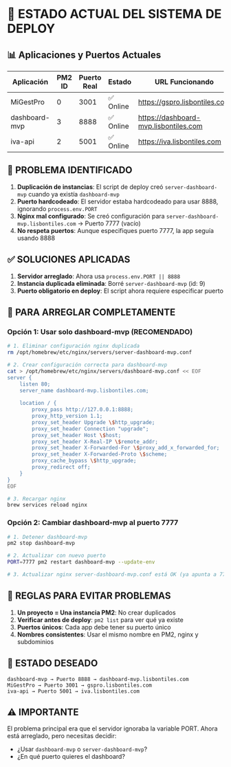# 🚨 ESTADO ACTUAL DEL SISTEMA DE DEPLOY

## 📊 Aplicaciones y Puertos Actuales

| Aplicación | PM2 ID | Puerto Real | Estado | URL Funcionando |
|------------|--------|-------------|--------|-----------------|
| MiGestPro | 0 | 3001 | ✅ Online | https://gspro.lisbontiles.com |
| dashboard-mvp | 3 | 8888 | ✅ Online | https://dashboard-mvp.lisbontiles.com |
| iva-api | 2 | 5001 | ✅ Online | https://iva.lisbontiles.com |

## 🔴 PROBLEMA IDENTIFICADO

1. **Duplicación de instancias**: El script de deploy creó `server-dashboard-mvp` cuando ya existía `dashboard-mvp`
2. **Puerto hardcodeado**: El servidor estaba hardcodeado para usar 8888, ignorando `process.env.PORT`
3. **Nginx mal configurado**: Se creó configuración para `server-dashboard-mvp.lisbontiles.com` → Puerto 7777 (vacío)
4. **No respeta puertos**: Aunque especifiques puerto 7777, la app seguía usando 8888

## ✅ SOLUCIONES APLICADAS

1. **Servidor arreglado**: Ahora usa `process.env.PORT || 8888`
2. **Instancia duplicada eliminada**: Borré `server-dashboard-mvp` (id: 9)
3. **Puerto obligatorio en deploy**: El script ahora requiere especificar puerto

## 🔧 PARA ARREGLAR COMPLETAMENTE

### Opción 1: Usar solo dashboard-mvp (RECOMENDADO)
```bash
# 1. Eliminar configuración nginx duplicada
rm /opt/homebrew/etc/nginx/servers/server-dashboard-mvp.conf

# 2. Crear configuración correcta para dashboard-mvp
cat > /opt/homebrew/etc/nginx/servers/dashboard-mvp.conf << EOF
server {
    listen 80;
    server_name dashboard-mvp.lisbontiles.com;
    
    location / {
        proxy_pass http://127.0.0.1:8888;
        proxy_http_version 1.1;
        proxy_set_header Upgrade \$http_upgrade;
        proxy_set_header Connection "upgrade";
        proxy_set_header Host \$host;
        proxy_set_header X-Real-IP \$remote_addr;
        proxy_set_header X-Forwarded-For \$proxy_add_x_forwarded_for;
        proxy_set_header X-Forwarded-Proto \$scheme;
        proxy_cache_bypass \$http_upgrade;
        proxy_redirect off;
    }
}
EOF

# 3. Recargar nginx
brew services reload nginx
```

### Opción 2: Cambiar dashboard-mvp al puerto 7777
```bash
# 1. Detener dashboard-mvp
pm2 stop dashboard-mvp

# 2. Actualizar con nuevo puerto
PORT=7777 pm2 restart dashboard-mvp --update-env

# 3. Actualizar nginx server-dashboard-mvp.conf está OK (ya apunta a 7777)
```

## 📝 REGLAS PARA EVITAR PROBLEMAS

1. **Un proyecto = Una instancia PM2**: No crear duplicados
2. **Verificar antes de deploy**: `pm2 list` para ver qué ya existe
3. **Puertos únicos**: Cada app debe tener su puerto único
4. **Nombres consistentes**: Usar el mismo nombre en PM2, nginx y subdominios

## 🎯 ESTADO DESEADO

```
dashboard-mvp → Puerto 8888 → dashboard-mvp.lisbontiles.com
MiGestPro → Puerto 3001 → gspro.lisbontiles.com  
iva-api → Puerto 5001 → iva.lisbontiles.com
```

## ⚠️ IMPORTANTE

El problema principal era que el servidor ignoraba la variable PORT. Ahora está arreglado, pero necesitas decidir:
- ¿Usar `dashboard-mvp` o `server-dashboard-mvp`?
- ¿En qué puerto quieres el dashboard?
